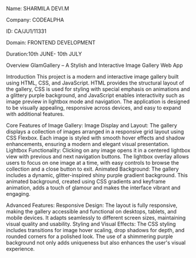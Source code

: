 Name: SHARMILA DEVI.M

Company: CODEALPHA

ID: CA/JU1/11331

Domain: FRONTEND DEVELOPMENT

Duration:10th JUNE- 10th JULY

Overview
GlamGallery – A Stylish and Interactive Image Gallery Web App

Introduction
This project is a modern and interactive image gallery built using HTML, CSS, and JavaScript. HTML provides the structural layout of the gallery, CSS is used for styling with special emphasis on animations and a glittery purple background, and JavaScript enables interactivity such as image preview in lightbox mode and navigation. The application is designed to be visually appealing, responsive across devices, and easy to expand with additional features.

Core Features of Image Gallery:
Image Display and Layout:
The gallery displays a collection of images arranged in a responsive grid layout using CSS Flexbox. Each image is styled with smooth hover effects and shadow enhancements, ensuring a modern and elegant visual presentation.
Lightbox Functionality:
Clicking on any image opens it in a centered lightbox view with previous and next navigation buttons. The lightbox overlay allows users to focus on one image at a time, with easy controls to browse the collection and a close button to exit.
Animated Background:
The gallery includes a dynamic, glitter-inspired shiny purple gradient background. This animated background, created using CSS gradients and keyframe animation, adds a touch of glamour and makes the interface vibrant and engaging.

Advanced Features:
Responsive Design:
The layout is fully responsive, making the gallery accessible and functional on desktops, tablets, and mobile devices. It adapts seamlessly to different screen sizes, maintaining visual quality and usability.
Styling and Visual Effects:
The CSS styling includes transitions for image hover scaling, drop shadows for depth, and rounded corners for a polished look. The use of a shimmering purple background not only adds uniqueness but also enhances the user's visual experience.
